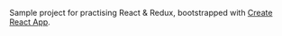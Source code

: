Sample project for practising React & Redux, bootstrapped with [Create React App](https://github.com/facebookincubator/create-react-app).

